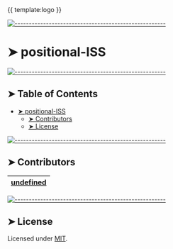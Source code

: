 <!-- ⚠️ This README has been generated from the file(s) "blueprint.md" ⚠️-->{{ template:logo }}

[![-----------------------------------------------------](https://raw.githubusercontent.com/andreasbm/readme/master/assets/lines/colored.png)](#positional-iss)

# ➤ positional-ISS

[![-----------------------------------------------------](https://raw.githubusercontent.com/andreasbm/readme/master/assets/lines/colored.png)](#table-of-contents)

## ➤ Table of Contents

* [➤ positional-ISS](#-positional-iss)
	* [➤ Contributors](#-contributors)
	* [➤ License](#-license)

[![-----------------------------------------------------](https://raw.githubusercontent.com/andreasbm/readme/master/assets/lines/colored.png)](#contributors)

## ➤ Contributors
	

| [undefined](undefined) |
|:------------------------:|



[![-----------------------------------------------------](https://raw.githubusercontent.com/andreasbm/readme/master/assets/lines/colored.png)](#license)

## ➤ License
	
Licensed under [MIT](https://opensource.org/licenses/MIT).